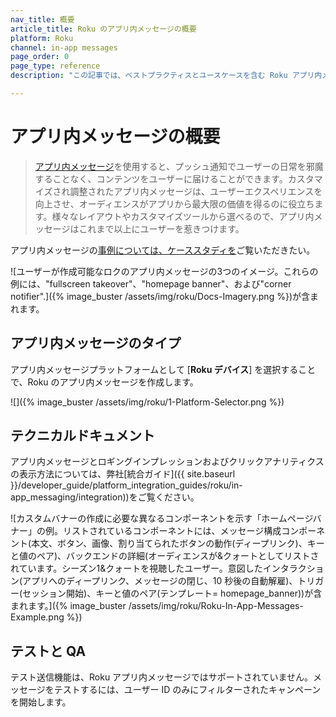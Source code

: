 ```yaml
---
nav_title: 概要
article_title: Roku のアプリ内メッセージの概要
platform: Roku
channel: in-app messages
page_order: 0
page_type: reference
description: "この記事では、ベストプラクティスとユースケースを含む Roku アプリ内メッセージングの概要について説明します。"

---
```


# アプリ内メッセージの概要

> [アプリ内メッセージ]({{site.baseurl}}/user_guide/message_building_by_channel/in-app_messages/)を使用すると、プッシュ通知でユーザーの日常を邪魔することなく、コンテンツをユーザーに届けることができます。カスタマイズされ調整されたアプリ内メッセージは、ユーザーエクスペリエンスを向上させ、オーディエンスがアプリから最大限の価値を得るのに役立ちます。様々なレイアウトやカスタマイズツールから選べるので、アプリ内メッセージはこれまで以上にユーザーを惹きつけます。

アプリ内メッセージの[事例については、ケーススタディを](https://www.braze.com/customers)ご覧いただきたい。

![ユーザーが作成可能なロクのアプリ内メッセージの3つのイメージ。これらの例には、"fullscreen takeover"、"homepage banner"、および"corner notifier".]({% image_buster /assets/img/roku/Docs-Imagery.png %})が含まれます。

## アプリ内メッセージのタイプ

アプリ内メッセージプラットフォームとして [**Roku デバイス**] を選択することで、Roku のアプリ内メッセージを作成します。

![]({% image_buster /assets/img/roku/1-Platform-Selector.png %})

## テクニカルドキュメント

アプリ内メッセージとロギングインプレッションおよびクリックアナリティクスの表示方法については、弊社[統合ガイド]({{ site.baseurl }}/developer_guide/platform_integration_guides/roku/in-app_messaging/integration))をご覧ください。

![カスタムバナーの作成に必要な異なるコンポーネントを示す「ホームページバナー」の例。リストされているコンポーネントには、メッセージ構成コンポーネント(本文、ボタン、画像、割り当てられたボタンの動作(ディープリンク)、キーと値のペア)、バックエンドの詳細(オーディエンスが&クォートとしてリストされています。シーズン1&クォートを視聴したユーザー。意図したインタラクション(アプリへのディープリンク、メッセージの閉じ、10 秒後の自動解雇)、トリガー(セッション開始)、キーと値のペア(テンプレート= homepage_banner))が含まれます。]({% image_buster /assets/img/roku/Roku-In-App-Messages-Example.png %})

## テストと QA

テスト送信機能は、Roku アプリ内メッセージではサポートされていません。メッセージをテストするには、ユーザー ID のみにフィルターされたキャンペーンを開始します。

